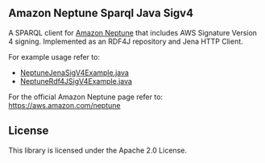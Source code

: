 ## Amazon Neptune Sparql Java Sigv4

A SPARQL client for [Amazon Neptune](https://aws.amazon.com/neptune) that includes AWS Signature Version 4 signing. Implemented as an RDF4J repository and Jena HTTP Client.
 
For example usage refer to:
 
-	[NeptuneJenaSigV4Example.java](https://github.com/aws/amazon-neptune-sparql-java-sigv4/blob/master/src/main/java/com/amazonaws/neptune/client/jena/NeptuneJenaSigV4Example.java) 
-	[NeptuneRdf4JSigV4Example.java](https://github.com/aws/amazon-neptune-sparql-java-sigv4/blob/master/src/main/java/com/amazonaws/neptune/client/rdf4j/NeptuneRdf4JSigV4Example.java) 

For the official Amazon Neptune page refer to: https://aws.amazon.com/neptune

## License

This library is licensed under the Apache 2.0 License. 
